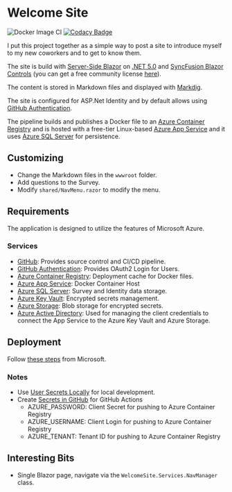 # Welcome Site

![Docker Image CI](https://github.com/sharpninja/welcome-site/workflows/Docker%20Image%20CI/badge.svg?branch=master)
[![Codacy Badge](https://app.codacy.com/project/badge/Grade/4e01573860d346198f982e0d10f37a5e)](https://www.codacy.com/gh/sharpninja/welcome-site/dashboard?utm_source=github.com&amp;utm_medium=referral&amp;utm_content=sharpninja/welcome-site&amp;utm_campaign=Badge_Grade)

I put this project together as a simple way to post a site to introduce myself to my new coworkers 
and to get to know them.

The site is build with [Server-Side Blazor](https://docs.microsoft.com/en-us/aspnet/core/blazor/?view=aspnetcore-5.0) 
on [.NET 5.0](https://dotnet.microsoft.com/download/dotnet/5.0) and 
[SyncFusion Blazor Controls](https://www.syncfusion.com/blazor-components) 
(you can get a free community license [here](https://www.syncfusion.com/products/communitylicense)).

The content is stored in Markdown files and displayed with [Markdig](https://github.com/xoofx/markdig).  

The site is configured for ASP.Net Identity and by default allows using 
[GitHub Authentication](https://docs.github.com/en/github/authenticating-to-github/about-authentication-to-github).

The pipeline builds and publishes a Docker file to an 
[Azure Container Registry](https://azure.microsoft.com/en-us/services/container-registry/) and is hosted with a
free-tier Linux-based [Azure App Service](https://azure.microsoft.com/en-us/services/app-service/) and it uses 
[Azure SQL Server](https://azure.microsoft.com/en-us/services/sql-database/campaign/) for persistence.

## Customizing

* Change the Markdown files in the `wwwroot` folder.
* Add questions to the Survey.
* Modify `shared/NavMenu.razor` to modify the menu.

## Requirements

The application is designed to utilize the features of Microsoft Azure.

### Services

* [GitHub](https://github.com): 
	Provides source control and CI/CD pipeline.
* [GitHub Authentication](https://docs.github.com/en/github/authenticating-to-github/about-authentication-to-github): 
	Provides OAuth2 Login for Users.
* [Azure Container Registry](https://azure.microsoft.com/en-us/services/container-registry/): 
	Deployment cache for Docker files.
* [Azure App Service](https://azure.microsoft.com/en-us/services/app-service/): 
	Docker Container Host
* [Azure SQL Server](https://azure.microsoft.com/en-us/services/sql-database/campaign/): 
	Survey and Identity data storage.
* [Azure Key Vault](https://azure.microsoft.com/en-us/services/key-vault/): 
	Encrypted secrets management.
* [Azure Storage](https://azure.microsoft.com/en-us/services/storage/): 
	Blob storage for encrypted secrets.
* [Azure Active Directory](https://azure.microsoft.com/en-us/services/active-directory/): 
	Used for managing the client credentials to connect the App Service to the 
	Azure Key Vault and Azure Storage.

## Deployment

Follow [these steps](https://docs.microsoft.com/en-us/azure/app-service/deploy-github-actions?tabs=applevel) 
from Microsoft.

### Notes

* Use [User Secrets Locally](WelcomeSite/Secrets.md) for local development.
* Create [Secrets in GitHub](https://docs.github.com/en/actions/reference/encrypted-secrets) 
  for GitHub Actions
	* AZURE_PASSWORD: Client Secret for pushing to Azure Container Registry
	* AZURE_USERNAME: Client Login for pushing to Azure Container Registry
	* AZURE_TENANT: Tenant ID for pushing to Azure Container Registry

## Interesting Bits

* Single Blazor page, navigate via the `WelcomeSite.Services.NavManager` class.